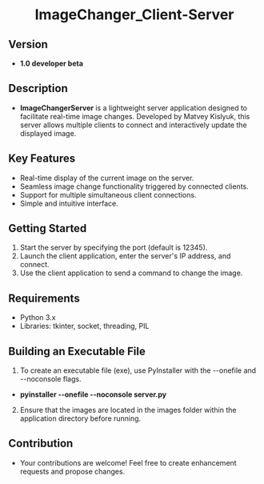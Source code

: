 <H1 align="center">ImageChanger_Client-Server</H1>

<H2>Version</H2> 

- **1.0 developer beta**

<H2>Description</H2>

- **ImageChangerServer** is a lightweight server application designed to facilitate real-time image changes. Developed by Matvey Kislyuk, this server allows multiple clients to connect and interactively update the displayed image.

<H2>Key Features</H2>

- Real-time display of the current image on the server.
- Seamless image change functionality triggered by connected clients.
- Support for multiple simultaneous client connections.
- Simple and intuitive interface.

<H2>Getting Started</H2>

1. Start the server by specifying the port (default is 12345).
2. Launch the client application, enter the server's IP address, and connect.
3. Use the client application to send a command to change the image.

<H2>Requirements</H2>

- Python 3.x
- Libraries: tkinter, socket, threading, PIL

<H2>Building an Executable File</H2>

1. To create an executable file (exe), use PyInstaller with the --onefile and --noconsole flags.
- **pyinstaller --onefile --noconsole server.py**
2. Ensure that the images are located in the images folder within the application directory before running.

<H2>Contribution</H2>

- Your contributions are welcome! Feel free to create enhancement requests and propose changes.

